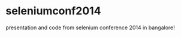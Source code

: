 seleniumconf2014
================

presentation and code from selenium conference 2014 in bangalore!
